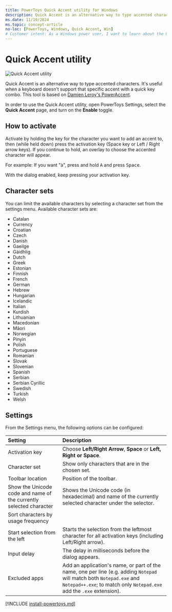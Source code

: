 ```yaml
---
title: PowerToys Quick Accent utility for Windows
description: Quick Accent is an alternative way to type accented characters, useful for when a keyboard doesn't support that specific accent with a quick key combo.
ms.date: 11/19/2024
ms.topic: concept-article
no-loc: [PowerToys, Windows, Quick Accent, Win]
# Customer intent: As a Windows power user, I want to learn about the Quick Accent utility in PowerToys for Windows.
---
```


# Quick Accent utility

![Quick Accent utility](../images/pt-quick-accent.gif)

Quick Accent is an alternative way to type accented characters. It's useful when a keyboard doesn't support that specific accent with a quick key combo. This tool is based on [Damien Leroy's PowerAccent](https://github.com/damienleroy/PowerAccent).

In order to use the Quick Accent utility, open PowerToys Settings, select the **Quick Accent** page, and turn on the **Enable** toggle.

## How to activate

Activate by holding the key for the character you want to add an accent to, then (while held down) press the activation key (Space key or Left / Right arrow keys). If you continue to hold, an overlay to choose the accented character will appear.

For example: If you want "à", press and hold <kbd>A</kbd> and press <kbd>Space</kbd>.

With the dialog enabled, keep pressing your activation key.

## Character sets

You can limit the available characters by selecting a character set from the settings menu. Available character sets are:

* Catalan
* Currency
* Croatian
* Czech
* Danish
* Gaeilge
* Gàidhlig
* Dutch
* Greek
* Estonian
* Finnish
* French
* German
* Hebrew
* Hungarian
* Icelandic
* Italian
* Kurdish
* Lithuanian
* Macedonian
* Māori
* Norwegian
* Pinyin
* Polish
* Portuguese
* Romanian
* Slovak
* Slovenian
* Spanish
* Serbian
* Serbian Cyrillic
* Swedish
* Turkish
* Welsh

## Settings

From the Settings menu, the following options can be configured:

| Setting | Description |
| :--- | :--- |
| Activation key | Choose **Left/Right Arrow**, **Space** or **Left, Right or Space**. |
| Character set | Show only characters that are in the chosen set. |
| Toolbar location | Position of the toolbar. |
| Show the Unicode code and name of the currently selected character | Shows the Unicode code (in hexadecimal) and name of the currently selected character under the selector. |
| Sort characters by usage frequency | |
| Start selection from the left | Starts the selection from the leftmost character for all activation keys (including Left/Right arrow). |
| Input delay | The delay in milliseconds before the dialog appears. |
| Excluded apps | Add an application's name, or part of the name, one per line (e.g. adding `Notepad` will match both `Notepad.exe` and `Notepad++.exe`; to match only `Notepad.exe` add the `.exe` extension). |

[!INCLUDE [install-powertoys.md](../includes/install-powertoys.md)]
